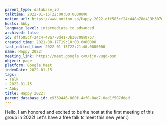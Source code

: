 ```yaml
---
parent_type: database_id
talktime: 2022-01-15T22:00:00.0000000
notion_url: https://www.notion.so/Happy-2022-dff585cf24c448a78d413b30708b0767
hosts: Abby
language_level: intermediate to advanced
archived: false
id: dff585cf-24c4-48a7-8d41-3b30708b0767
created_time: 2021-08-17T19:10:00.0000000
last_edited_time: 2022-01-15T22:21:00.0000000
name: Happy 2022!
meeting_link: https://meet.google.com/ijn-vugd-osn
object: page
platform: Google Meet
indexDate: 2022-01-15
tags:
- Talk
- 2022-01-15
- Abby
title: Happy 2022!
parent_database_id: e9339446-880f-4ef0-8ad7-8ad1f507dded
---
```


Hello, I am honored and excited to be the host at the first meeting of this group in 2022! Let's have a free talk to meet this new year :)





